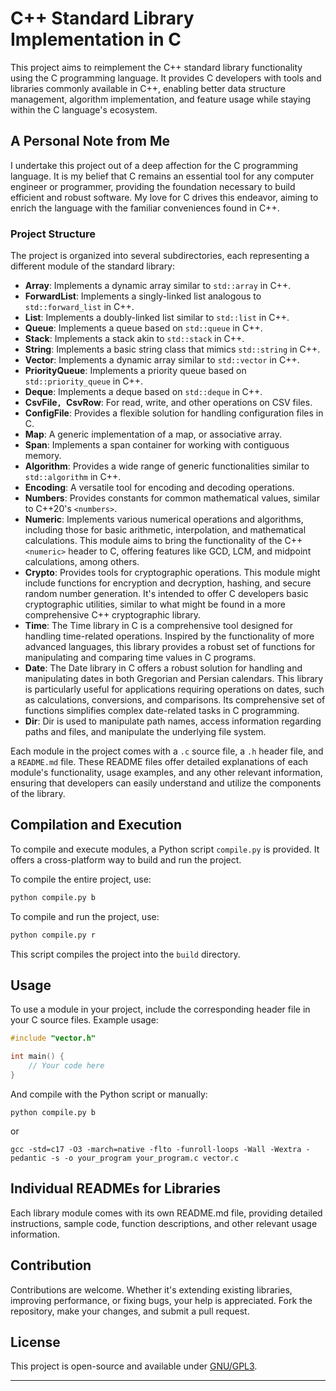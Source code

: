 # C++ Standard Library Implementation in C

This project aims to reimplement the C++ standard library functionality using the C programming language. It provides C developers with tools and libraries commonly available in C++, enabling better data structure management, algorithm implementation, and feature usage while staying within the C language's ecosystem.

## A Personal Note from Me

I undertake this project out of a deep affection for the C programming language. It is my belief that C remains an essential tool for any computer engineer or programmer, providing the foundation necessary to build efficient and robust software. My love for C drives this endeavor, aiming to enrich the language with the familiar conveniences found in C++.

### Project Structure

The project is organized into several subdirectories, each representing a different module of the standard library:

- **Array**: Implements a dynamic array similar to `std::array` in C++.
- **ForwardList**: Implements a singly-linked list analogous to `std::forward_list` in C++.
- **List**: Implements a doubly-linked list similar to `std::list` in C++.
- **Queue**: Implements a queue based on `std::queue` in C++.
- **Stack**: Implements a stack akin to `std::stack` in C++.
- **String**: Implements a basic string class that mimics `std::string` in C++.
- **Vector**: Implements a dynamic array similar to `std::vector` in C++.
- **PriorityQueue**: Implements a priority queue based on `std::priority_queue` in C++.
- **Deque**: Implements a deque based on `std::deque` in C++.
- **CsvFile`, `CsvRow**: For read, write, and other operations on CSV files.
- **ConfigFile**: Provides a flexible solution for handling configuration files in C.
- **Map**: A generic implementation of a map, or associative array.
- **Span**: Implements a span container for working with contiguous memory.
- **Algorithm**: Provides a wide range of generic functionalities similar to `std::algorithm` in C++.
- **Encoding**: A versatile tool for encoding and decoding operations.
- **Numbers**: Provides constants for common mathematical values, similar to C++20's `<numbers>`.
- **Numeric**: Implements various numerical operations and algorithms, including those for basic arithmetic, interpolation, and mathematical calculations. This module aims to bring the functionality of the C++ `<numeric>` header to C, offering features like GCD, LCM, and midpoint calculations, among others.
- **Crypto**: Provides tools for cryptographic operations. This module might include functions for encryption and decryption, hashing, and secure random number generation. It's intended to offer C developers basic cryptographic utilities, similar to what might be found in a more comprehensive C++ cryptographic library.
- **Time**: The Time library in C is a comprehensive tool designed for handling time-related operations. Inspired by the functionality of more advanced languages, this library provides a robust set of functions for manipulating and comparing time values in C programs.
- **Date**: The Date library in C offers a robust solution for handling and manipulating dates in both Gregorian and Persian calendars. This library is particularly useful for applications requiring operations on dates, such as calculations, conversions, and comparisons. Its comprehensive set of functions simplifies complex date-related tasks in C programming.
- **Dir**: Dir  is used to manipulate path names, access information regarding paths and files, and manipulate the underlying file system.

Each module in the project comes with a `.c` source file, a `.h` header file, and a `README.md` file. These README files offer detailed explanations of each module's functionality, usage examples, and any other relevant information, ensuring that developers can easily understand and utilize the components of the library.

## Compilation and Execution

To compile and execute modules, a Python script `compile.py` is provided. It offers a cross-platform way to build and run the project.

To compile the entire project, use:
```bash
python compile.py b
```

To compile and run the project, use:
```bash
python compile.py r
```

This script compiles the project into the `build` directory.

## Usage

To use a module in your project, include the corresponding header file in your C source files. Example usage:

```c
#include "vector.h"

int main() {
    // Your code here
}
```

And compile with the Python script or manually:

```
python compile.py b
```

or

```
gcc -std=c17 -O3 -march=native -flto -funroll-loops -Wall -Wextra -pedantic -s -o your_program your_program.c vector.c
```

## Individual READMEs for Libraries

Each library module comes with its own README.md file, providing detailed instructions, sample code, function descriptions, and other relevant usage information.

## Contribution

Contributions are welcome. Whether it's extending existing libraries, improving performance, or fixing bugs, your help is appreciated. Fork the repository, make your changes, and submit a pull request.

## License

This project is open-source and available under [GNU/GPL3](LICENSE).

---
